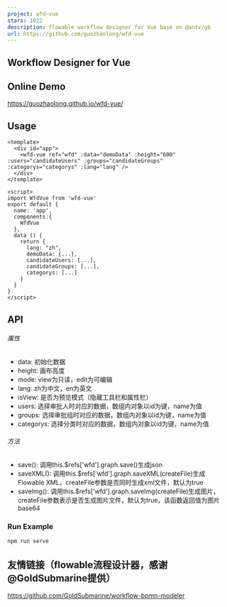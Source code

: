 ```yaml
---
project: wfd-vue
stars: 1022
description: flowable workflow designer for Vue base on @antv/g6
url: https://github.com/guozhaolong/wfd-vue
---
```


Workflow Designer for Vue
-------------------------

Online Demo
-----------

https://guozhaolong.github.io/wfd-vue/

Usage
-----

```
<template>
  <div id="app">
    <wfd-vue ref="wfd" :data="demoData" :height="600" :users="candidateUsers" :groups="candidateGroups" :categorys="categorys" :lang="lang" />
  </div>
</template>

<script>
import WfdVue from 'wfd-vue'
export default {
  name: 'app',
  components:{
    WfdVue
  },
  data () {
    return {
      lang: "zh",
      demoData: {...},
      candidateUsers: [...],
      candidateGroups: [...],
      categorys: [...]
    }
  }
}
</script>
```

API
---

###### 属性

-   data: 初始化数据
-   height: 画布高度
-   mode: view为只读，edit为可编辑
-   lang: zh为中文，en为英文
-   isView: 是否为预览模式（隐藏工具栏和属性栏）
-   users: 选择审批人时对应的数据，数组内对象以id为键，name为值
-   groups: 选择审批组时对应的数据，数组内对象以id为键，name为值
-   categorys: 选择分类时对应的数据，数组内对象以id为键，name为值

###### 方法

-   save(): 调用this.$refs\['wfd'\].graph.save()生成json
-   saveXML(): 调用this.$refs\['wfd'\].graph.saveXML(createFile)生成Flowable XML，createFile参数是否同时生成xml文件，默认为true
-   saveImg(): 调用this.$refs\['wfd'\].graph.saveImg(createFile)生成图片，createFile参数表示是否生成图片文件，默认为true，该函数返回值为图片base64

### Run Example

```
npm run serve
```

友情链接（flowable流程设计器，感谢@GoldSubmarine提供）
--------------------------------------

https://github.com/GoldSubmarine/workflow-bpmn-modeler
